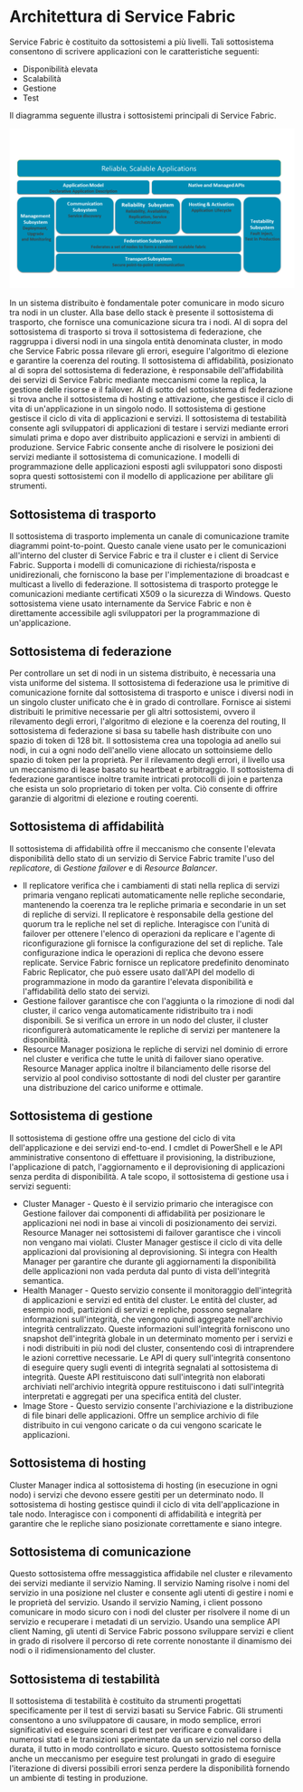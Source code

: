 <properties
   pageTitle="Architettura di Service Fabric | Microsoft Azure"
   description="Service Fabric è una piattaforma di sistemi distribuiti che consente di creare applicazioni scalabili, affidabili e facilmente gestibili per il cloud. Questo articolo illustra l'architettura di Service Fabric."
   services="service-fabric"
   documentationCenter=".net"
   authors="rishirsinha"
   manager="timlt"
   editor="rishirsinha"/>

<tags
   ms.service="service-fabric"
   ms.devlang="dotnet"
   ms.topic="article"
   ms.tgt_pltfrm="NA"
   ms.workload="NA"
   ms.date="02/12/2016"
   ms.author="rsinha"/>

# Architettura di Service Fabric

Service Fabric è costituito da sottosistemi a più livelli. Tali sottosistema consentono di scrivere applicazioni con le caratteristiche seguenti:

* Disponibilità elevata
* Scalabilità
* Gestione
* Test

Il diagramma seguente illustra i sottosistemi principali di Service Fabric.

![Diagramma dell'architettura di Service Fabric](media/service-fabric-architecture/service-fabric-architecture.png)

In un sistema distribuito è fondamentale poter comunicare in modo sicuro tra nodi in un cluster. Alla base dello stack è presente il sottosistema di trasporto, che fornisce una comunicazione sicura tra i nodi. Al di sopra del sottosistema di trasporto si trova il sottosistema di federazione, che raggruppa i diversi nodi in una singola entità denominata cluster, in modo che Service Fabric possa rilevare gli errori, eseguire l'algoritmo di elezione e garantire la coerenza del routing. Il sottosistema di affidabilità, posizionato al di sopra del sottosistema di federazione, è responsabile dell'affidabilità dei servizi di Service Fabric mediante meccanismi come la replica, la gestione delle risorse e il failover. Al di sotto del sottosistema di federazione si trova anche il sottosistema di hosting e attivazione, che gestisce il ciclo di vita di un'applicazione in un singolo nodo. Il sottosistema di gestione gestisce il ciclo di vita di applicazioni e servizi. Il sottosistema di testabilità consente agli sviluppatori di applicazioni di testare i servizi mediante errori simulati prima e dopo aver distribuito applicazioni e servizi in ambienti di produzione. Service Fabric consente anche di risolvere le posizioni dei servizi mediante il sottosistema di comunicazione. I modelli di programmazione delle applicazioni esposti agli sviluppatori sono disposti sopra questi sottosistemi con il modello di applicazione per abilitare gli strumenti.

## Sottosistema di trasporto
Il sottosistema di trasporto implementa un canale di comunicazione tramite diagrammi point-to-point. Questo canale viene usato per le comunicazioni all'interno del cluster di Service Fabric e tra il cluster e i client di Service Fabric. Supporta i modelli di comunicazione di richiesta/risposta e unidirezionali, che forniscono la base per l'implementazione di broadcast e multicast a livello di federazione. Il sottosistema di trasporto protegge le comunicazioni mediante certificati X509 o la sicurezza di Windows. Questo sottosistema viene usato internamente da Service Fabric e non è direttamente accessibile agli sviluppatori per la programmazione di un'applicazione.

## Sottosistema di federazione
Per controllare un set di nodi in un sistema distribuito, è necessaria una vista uniforme del sistema. Il sottosistema di federazione usa le primitive di comunicazione fornite dal sottosistema di trasporto e unisce i diversi nodi in un singolo cluster unificato che è in grado di controllare. Fornisce ai sistemi distribuiti le primitive necessarie per gli altri sottosistemi, ovvero il rilevamento degli errori, l'algoritmo di elezione e la coerenza del routing, Il sottosistema di federazione si basa su tabelle hash distribuite con uno spazio di token di 128 bit. Il sottosistema crea una topologia ad anello sui nodi, in cui a ogni nodo dell'anello viene allocato un sottoinsieme dello spazio di token per la proprietà. Per il rilevamento degli errori, il livello usa un meccanismo di lease basato su heartbeat e arbitraggio. Il sottosistema di federazione garantisce inoltre tramite intricati protocolli di join e partenza che esista un solo proprietario di token per volta. Ciò consente di offrire garanzie di algoritmi di elezione e routing coerenti.

## Sottosistema di affidabilità
Il sottosistema di affidabilità offre il meccanismo che consente l'elevata disponibilità dello stato di un servizio di Service Fabric tramite l'uso del _replicatore_, di _Gestione failover_ e di _Resource Balancer_.

* Il replicatore verifica che i cambiamenti di stati nella replica di servizi primaria vengano replicati automaticamente nelle repliche secondarie, mantenendo la coerenza tra le repliche primaria e secondarie in un set di repliche di servizi. Il replicatore è responsabile della gestione del quorum tra le repliche nel set di repliche. Interagisce con l'unità di failover per ottenere l'elenco di operazioni da replicare e l'agente di riconfigurazione gli fornisce la configurazione del set di repliche. Tale configurazione indica le operazioni di replica che devono essere replicate. Service Fabric fornisce un replicatore predefinito denominato Fabric Replicator, che può essere usato dall'API del modello di programmazione in modo da garantire l'elevata disponibilità e l'affidabilità dello stato dei servizi.
* Gestione failover garantisce che con l'aggiunta o la rimozione di nodi dal cluster, il carico venga automaticamente ridistribuito tra i nodi disponibili. Se si verifica un errore in un nodo del cluster, il cluster riconfigurerà automaticamente le repliche di servizi per mantenere la disponibilità.
* Resource Manager posiziona le repliche di servizi nel dominio di errore nel cluster e verifica che tutte le unità di failover siano operative. Resource Manager applica inoltre il bilanciamento delle risorse del servizio al pool condiviso sottostante di nodi del cluster per garantire una distribuzione del carico uniforme e ottimale.

## Sottosistema di gestione
Il sottosistema di gestione offre una gestione del ciclo di vita dell'applicazione e dei servizi end-to-end. I cmdlet di PowerShell e le API amministrative consentono di effettuare il provisioning, la distribuzione, l'applicazione di patch, l'aggiornamento e il deprovisioning di applicazioni senza perdita di disponibilità. A tale scopo, il sottosistema di gestione usa i servizi seguenti:

* Cluster Manager - Questo è il servizio primario che interagisce con Gestione failover dai componenti di affidabilità per posizionare le applicazioni nei nodi in base ai vincoli di posizionamento dei servizi. Resource Manager nei sottosistemi di failover garantisce che i vincoli non vengano mai violati. Cluster Manager gestisce il ciclo di vita delle applicazioni dal provisioning al deprovisioning. Si integra con Health Manager per garantire che durante gli aggiornamenti la disponibilità delle applicazioni non vada perduta dal punto di vista dell'integrità semantica.
* Health Manager - Questo servizio consente il monitoraggio dell'integrità di applicazioni e servizi ed entità del cluster. Le entità del cluster, ad esempio nodi, partizioni di servizi e repliche, possono segnalare informazioni sull'integrità, che vengono quindi aggregate nell'archivio integrità centralizzato. Queste informazioni sull'integrità forniscono uno snapshot dell'integrità globale in un determinato momento per i servizi e i nodi distribuiti in più nodi del cluster, consentendo così di intraprendere le azioni correttive necessarie. Le API di query sull'integrità consentono di eseguire query sugli eventi di integrità segnalati al sottosistema di integrità. Queste API restituiscono dati sull'integrità non elaborati archiviati nell'archivio integrità oppure restituiscono i dati sull'integrità interpretati e aggregati per una specifica entità del cluster.
* Image Store - Questo servizio consente l'archiviazione e la distribuzione di file binari delle applicazioni. Offre un semplice archivio di file distribuito in cui vengono caricate o da cui vengono scaricate le applicazioni.


## Sottosistema di hosting
Cluster Manager indica al sottosistema di hosting (in esecuzione in ogni nodo) i servizi che devono essere gestiti per un determinato nodo. Il sottosistema di hosting gestisce quindi il ciclo di vita dell'applicazione in tale nodo. Interagisce con i componenti di affidabilità e integrità per garantire che le repliche siano posizionate correttamente e siano integre.

## Sottosistema di comunicazione
Questo sottosistema offre messaggistica affidabile nel cluster e rilevamento dei servizi mediante il servizio Naming. Il servizio Naming risolve i nomi del servizio in una posizione nel cluster e consente agli utenti di gestire i nomi e le proprietà del servizio. Usando il servizio Naming, i client possono comunicare in modo sicuro con i nodi del cluster per risolvere il nome di un servizio e recuperare i metadati di un servizio. Usando una semplice API client Naming, gli utenti di Service Fabric possono sviluppare servizi e client in grado di risolvere il percorso di rete corrente nonostante il dinamismo dei nodi o il ridimensionamento del cluster.

## Sottosistema di testabilità
Il sottosistema di testabilità è costituito da strumenti progettati specificamente per il test di servizi basati su Service Fabric. Gli strumenti consentono a uno sviluppatore di causare, in modo semplice, errori significativi ed eseguire scenari di test per verificare e convalidare i numerosi stati e le transizioni sperimentate da un servizio nel corso della durata, il tutto in modo controllato e sicuro. Questo sottosistema fornisce anche un meccanismo per eseguire test prolungati in grado di eseguire l'iterazione di diversi possibili errori senza perdere la disponibilità fornendo un ambiente di testing in produzione.

<!---HONumber=AcomDC_0224_2016-->